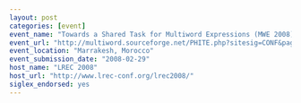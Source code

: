 ```yaml
---
layout: post
categories: [event]
event_name: "Towards a Shared Task for Multiword Expressions (MWE 2008)"
event_url: "http://multiword.sourceforge.net/PHITE.php?sitesig=CONF&page=CONF_50_MWE_2008___lb__LREC__rb__"
event_location: "Marrakesh, Morocco"
event_submission_date: "2008-02-29"
host_name: "LREC 2008"
host_url: "http://www.lrec-conf.org/lrec2008/"
siglex_endorsed: yes
---
```


